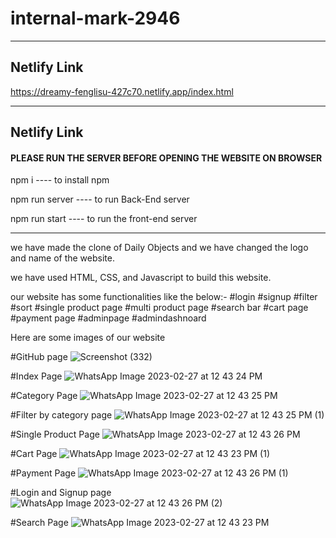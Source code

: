 # internal-mark-2946    

**************************************************************************
## Netlify Link
https://dreamy-fenglisu-427c70.netlify.app/index.html

**************************************************************************
## Netlify Link
####   PLEASE RUN THE SERVER BEFORE OPENING THE WEBSITE ON BROWSER  ####
npm i ---- to install npm

npm run server ---- to run Back-End server 

npm run start ---- to run the front-end server
***************************************************************************

we have made the clone of Daily Objects and we have changed the logo and name of the website.

we have used HTML, CSS, and Javascript to build this website.

our website has some functionalities like the below:-
#login
#signup
#filter
#sort
#single product page
#multi product page
#search bar
#cart page
#payment page
#adminpage
#admindashnoard



Here are some images of our website


#GitHub page
![Screenshot (332)](https://user-images.githubusercontent.com/115461514/221498187-6dfa89b7-14a6-435f-a07f-86ca82fade6a.png)


#Index Page
![WhatsApp Image 2023-02-27 at 12 43 24 PM](https://user-images.githubusercontent.com/115461514/221498510-9df35a9c-0406-4010-b004-72d002460102.jpeg)

#Category Page
![WhatsApp Image 2023-02-27 at 12 43 25 PM](https://user-images.githubusercontent.com/115461514/221498532-9460d580-0ba4-498b-a555-c3df42b84608.jpeg)


#Filter by category page
![WhatsApp Image 2023-02-27 at 12 43 25 PM (1)](https://user-images.githubusercontent.com/115461514/221498551-44f855f2-a74f-4368-9b5b-c617e0f1dd6e.jpeg)


#Single Product Page
![WhatsApp Image 2023-02-27 at 12 43 26 PM](https://user-images.githubusercontent.com/115461514/221498583-06885bf8-0393-4a7d-ad3e-029c5c2afb39.jpeg)

#Cart Page
![WhatsApp Image 2023-02-27 at 12 43 23 PM (1)](https://user-images.githubusercontent.com/115461514/221499780-d7b77e9c-9701-4e2f-9ddf-c2dd567814f2.jpeg)



#Payment Page
![WhatsApp Image 2023-02-27 at 12 43 26 PM (1)](https://user-images.githubusercontent.com/115461514/221498611-af4aa5f5-3c35-4904-95ce-a5263b6b34fd.jpeg)


#Login and Signup page
![WhatsApp Image 2023-02-27 at 12 43 26 PM (2)](https://user-images.githubusercontent.com/115461514/221498645-71dbb6f2-0483-4e24-875f-45aabd0308a3.jpeg)


#Search Page
![WhatsApp Image 2023-02-27 at 12 43 23 PM](https://user-images.githubusercontent.com/115461514/221498670-1037e337-87a5-43bb-a97c-13a2381e33f8.jpeg)
